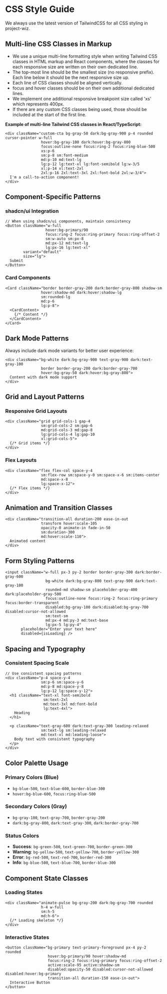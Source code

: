 # CSS Style Guide

We always use the latest version of TailwindCSS for all CSS styling in project-wiz.

## Multi-line CSS Classes in Markup

- We use a unique multi-line formatting style when writing Tailwind CSS classes in HTML markup and React components, where the classes for each responsive size are written on their own dedicated line.
- The top-most line should be the smallest size (no responsive prefix). Each line below it should be the next responsive size up.
- Each line of CSS classes should be aligned vertically.
- focus and hover classes should be on their own additional dedicated lines.
- We implement one additional responsive breakpoint size called 'xs' which represents 400px.
- If there are any custom CSS classes being used, those should be included at the start of the first line.

**Example of multi-line Tailwind CSS classes in React/TypeScript:**

```tsx
<div className="custom-cta bg-gray-50 dark:bg-gray-900 p-4 rounded cursor-pointer w-full
                hover:bg-gray-100 dark:hover:bg-gray-800
                focus:outline-none focus:ring-2 focus:ring-blue-500
                xs:p-6
                sm:p-8 sm:font-medium
                md:p-10 md:text-lg
                lg:p-12 lg:text-xl lg:font-semibold lg:w-3/5
                xl:p-14 xl:text-2xl
                2xl:p-16 2xl:text-3xl 2xl:font-bold 2xl:w-3/4">
  I'm a call-to-action component!
</div>
```

## Component-Specific Patterns

### shadcn/ui Integration
```tsx
// When using shadcn/ui components, maintain consistency
<Button className="w-full
                  hover:bg-primary/90
                  focus:ring-2 focus:ring-primary focus:ring-offset-2
                  sm:w-auto sm:px-8
                  md:px-12 md:text-lg
                  lg:px-16 lg:text-xl"
        variant="default"
        size="lg">
  Submit
</Button>
```

### Card Components
```tsx
<Card className="border border-gray-200 dark:border-gray-800 shadow-sm
                hover:shadow-md dark:hover:shadow-lg
                sm:rounded-lg
                md:p-6
                lg:p-8">
  <CardContent>
    {/* Content */}
  </CardContent>
</Card>
```

## Dark Mode Patterns

Always include dark mode variants for better user experience:

```tsx
<div className="bg-white dark:bg-gray-900 text-gray-900 dark:text-gray-100
                border border-gray-200 dark:border-gray-700
                hover:bg-gray-50 dark:hover:bg-gray-800">
  Content with dark mode support
</div>
```

## Grid and Layout Patterns

### Responsive Grid Layouts
```tsx
<div className="grid grid-cols-1 gap-4
                sm:grid-cols-2 sm:gap-6
                md:grid-cols-3 md:gap-8
                lg:grid-cols-4 lg:gap-10
                xl:grid-cols-5">
  {/* Grid items */}
</div>
```

### Flex Layouts
```tsx
<div className="flex flex-col space-y-4
                sm:flex-row sm:space-y-0 sm:space-x-6 sm:items-center
                md:space-x-8
                lg:space-x-12">
  {/* Flex items */}
</div>
```

## Animation and Transition Classes

```tsx
<div className="transition-all duration-200 ease-in-out
                transform hover:scale-105
                opacity-0 animate-in fade-in-50
                sm:duration-300
                md:hover:scale-110">
  Animated content
</div>
```

## Form Styling Patterns

```tsx
<input className="w-full px-3 py-2 border border-gray-300 dark:border-gray-600
                  bg-white dark:bg-gray-800 text-gray-900 dark:text-gray-100
                  rounded-md shadow-sm placeholder-gray-400 dark:placeholder-gray-500
                  focus:outline-none focus:ring-2 focus:ring-primary focus:border-transparent
                  disabled:bg-gray-100 dark:disabled:bg-gray-700 disabled:cursor-not-allowed
                  sm:text-sm
                  md:px-4 md:py-3 md:text-base
                  lg:px-5 lg:py-4"
       placeholder="Enter your text here"
       disabled={isLoading} />
```

## Spacing and Typography

### Consistent Spacing Scale
```tsx
// Use consistent spacing patterns
<div className="p-4 space-y-4
                sm:p-6 sm:space-y-6
                md:p-8 md:space-y-8
                lg:p-12 lg:space-y-12">
  <h1 className="text-xl font-semibold
                 sm:text-2xl
                 md:text-3xl md:font-bold
                 lg:text-4xl">
    Heading
  </h1>
  
  <p className="text-gray-600 dark:text-gray-300 leading-relaxed
                sm:text-lg sm:leading-relaxed
                md:text-xl md:leading-loose">
    Body text with consistent typography
  </p>
</div>
```

## Color Palette Usage

### Primary Colors (Blue)
- `bg-blue-500`, `text-blue-600`, `border-blue-300`
- `hover:bg-blue-600`, `focus:ring-blue-500`

### Secondary Colors (Gray)
- `bg-gray-100`, `text-gray-700`, `border-gray-200`
- `dark:bg-gray-800`, `dark:text-gray-300`, `dark:border-gray-700`

### Status Colors
- **Success**: `bg-green-500`, `text-green-700`, `border-green-300`
- **Warning**: `bg-yellow-500`, `text-yellow-700`, `border-yellow-300`
- **Error**: `bg-red-500`, `text-red-700`, `border-red-300`
- **Info**: `bg-blue-500`, `text-blue-700`, `border-blue-300`

## Component State Classes

### Loading States
```tsx
<div className="animate-pulse bg-gray-200 dark:bg-gray-700 rounded
                h-4 w-full
                sm:h-5
                md:h-6">
  {/* Loading skeleton */}
</div>
```

### Interactive States
```tsx
<button className="bg-primary text-primary-foreground px-4 py-2 rounded
                   hover:bg-primary/90 hover:shadow-md
                   focus:ring-2 focus:ring-primary focus:ring-offset-2
                   active:scale-95 active:shadow-sm
                   disabled:opacity-50 disabled:cursor-not-allowed disabled:hover:bg-primary
                   transition-all duration-150 ease-in-out">
  Interactive Button
</button>
```
